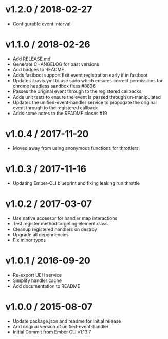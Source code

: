 v1.2.0 / 2018-02-27
==================

  * Configurable event interval

v1.1.0 / 2018-02-26
==================

  * Add RELEASE.md
  * Generate CHANGELOG for past versions
  * Add badges to README
  * Adds fastboot support Exit event registration early if in fastboot
  * Updates .travis.yml to use sudo which ensures correct permissions for chrome headless sandbox fixes #8836
  * Passes the original event through to the registered callbacks
  * Adds unit tests to ensure the event is passed through un-manipulated
  * Updates the unified-event-handler service to propogate the original event through to the registered callback
  * Adds some notes to the README closes #19

v1.0.4 / 2017-11-20
===================

  * Moved away from using anonymous functions for throttlers

v1.0.3 / 2017-11-16
===================

  * Updating Ember-CLI blueprint and fixing leaking run.throttle

v1.0.2 / 2017-03-07
===================

  * Use native accessor for handler map interactions
  * Test register method targeting element.class
  * Cleanup registered handlers on destroy
  * Upgrade all dependencies
  * Fix minor typos

v1.0.1 / 2016-09-20
===================

  * Re-export UEH service
  * Simplify handler cache
  * Add documentation to README

v1.0.0 / 2015-08-07
===================

  * Update package.json and readme for initial release
  * Add original version of unified-event-handler
  * Initial Commit from Ember CLI v1.13.7
